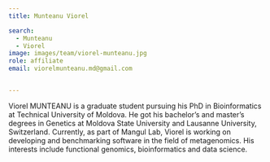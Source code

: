 ```yaml
---
title: Munteanu Viorel 

search:
  - Munteanu
  - Viorel
image: images/team/viorel-munteanu.jpg
role: affiliate
email: viorelmunteanu.md@gmail.com


---
```


Viorel MUNTEANU is a graduate student pursuing his PhD in Bioinformatics at Technical University of Moldova. He got his bachelor’s and master’s degrees in Genetics at Moldova State University and Lausanne University, Switzerland. Currently, as part of Mangul Lab, Viorel is working on developing and benchmarking software in the field of metagenomics. His interests include functional genomics, bioinformatics and data science.
